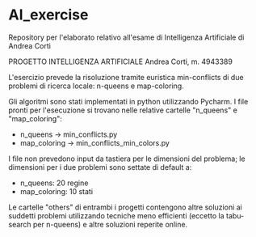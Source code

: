 # AI_exercise
Repository per l'elaborato relativo all'esame di Intelligenza Artificiale di Andrea Corti


PROGETTO INTELLIGENZA ARTIFICIALE
Andrea Corti, m. 4943389

L'esercizio prevede la risoluzione tramite euristica min-conflicts di due problemi di ricerca locale:
n-queens e map-coloring.

Gli algoritmi sono stati implementati in python utilizzando Pycharm.
I file pronti per l'esecuzione si trovano nelle relative cartelle "n_queens" e "map_coloring":

- n_queens -> min_conflicts.py
- map_coloring -> min_conflicts_min_colors.py

I file non prevedono input da tastiera per le dimensioni del problema; le dimensioni per i due problemi sono settate di default a:

- n_queens: 20 regine
- map_coloring: 10 stati

Le cartelle "others" di entrambi i progetti contengono altre soluzioni ai suddetti problemi 
utilizzando tecniche meno efficienti (eccetto la tabu-search per n-queens) e altre soluzioni reperite online.
